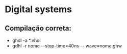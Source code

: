 # Digital systems
## Compilação correta:
- ghdl -a *.vhdl
- gdhl -r nome --stop-time=40ns -- wave=nome.ghw